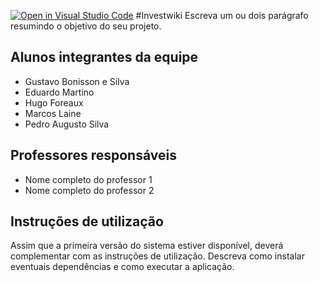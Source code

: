 [![Open in Visual Studio Code](https://classroom.github.com/assets/open-in-vscode-718a45dd9cf7e7f842a935f5ebbe5719a5e09af4491e668f4dbf3b35d5cca122.svg)](https://classroom.github.com/online_ide?assignment_repo_id=10911799&assignment_repo_type=AssignmentRepo)
 #Investwiki
Escreva um ou dois  parágrafo resumindo o objetivo do seu projeto.

## Alunos integrantes da equipe

* Gustavo Bonisson e Silva
* Eduardo Martino
* Hugo Foreaux
* Marcos Laine
* Pedro Augusto Silva

## Professores responsáveis

* Nome completo do professor 1
* Nome completo do professor 2

## Instruções de utilização

Assim que a primeira versão do sistema estiver disponível, deverá complementar com as instruções de utilização. Descreva como instalar eventuais dependências e como executar a aplicação.
